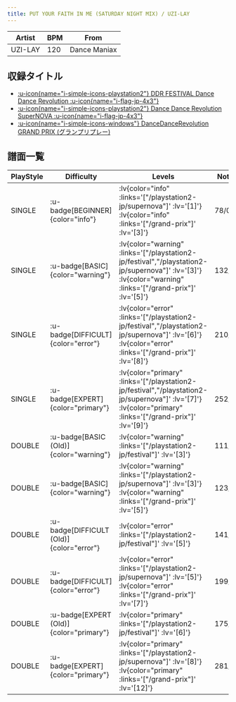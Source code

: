 ```yaml
---
title: PUT YOUR FAITH IN ME (SATURDAY NIGHT MIX) / UZI-LAY
---
```


|Artist|BPM|From|
|------|---|----|
|UZI-LAY|120|Dance Maniax|

## 収録タイトル

- [ :u-icon{name="i-simple-icons-playstation2"} DDR FESTIVAL Dance Dance Revolution :u-icon{name="i-flag-jp-4x3"} ](/playstation2-jp/festival)
- [ :u-icon{name="i-simple-icons-playstation2"} Dance Dance Revolution SuperNOVA :u-icon{name="i-flag-jp-4x3"} ](/playstation2-jp/supernova)
- [ :u-icon{name="i-simple-icons-windows"} DanceDanceRevolution GRAND PRIX (グランプリプレー)](/grand-prix)

## 譜面一覧

|PlayStyle|Difficulty|Levels|Notes|Movie|
|---------|----------|------|-----|-----|
|SINGLE| :u-badge[BEGINNER]{color="info"} | :lv{color="info" :links='["/playstation2-jp/supernova"]' :lv='[1]'}  :lv{color="info" :links='["/grand-prix"]' :lv='[3]'} |78/0||
|SINGLE| :u-badge[BASIC]{color="warning"} | :lv{color="warning" :links='["/playstation2-jp/festival","/playstation2-jp/supernova"]' :lv='[3]'}  :lv{color="warning" :links='["/grand-prix"]' :lv='[5]'} |132/6||
|SINGLE| :u-badge[DIFFICULT]{color="error"} | :lv{color="error" :links='["/playstation2-jp/festival","/playstation2-jp/supernova"]' :lv='[6]'}  :lv{color="error" :links='["/grand-prix"]' :lv='[8]'} |210/11||
|SINGLE| :u-badge[EXPERT]{color="primary"} | :lv{color="primary" :links='["/playstation2-jp/festival","/playstation2-jp/supernova"]' :lv='[7]'}  :lv{color="primary" :links='["/grand-prix"]' :lv='[9]'} |252/12||
|DOUBLE| :u-badge[BASIC (Old)]{color="warning"} | :lv{color="warning" :links='["/playstation2-jp/festival"]' :lv='[3]'} |111/13||
|DOUBLE| :u-badge[BASIC]{color="warning"} | :lv{color="warning" :links='["/playstation2-jp/supernova"]' :lv='[3]'}  :lv{color="warning" :links='["/grand-prix"]' :lv='[5]'} |123/4||
|DOUBLE| :u-badge[DIFFICULT (Old)]{color="error"} | :lv{color="error" :links='["/playstation2-jp/festival"]' :lv='[5]'} |141/15||
|DOUBLE| :u-badge[DIFFICULT]{color="error"} | :lv{color="error" :links='["/playstation2-jp/supernova"]' :lv='[5]'}  :lv{color="error" :links='["/grand-prix"]' :lv='[7]'} |199/3||
|DOUBLE| :u-badge[EXPERT (Old)]{color="primary"} | :lv{color="primary" :links='["/playstation2-jp/festival"]' :lv='[6]'} |175/12||
|DOUBLE| :u-badge[EXPERT]{color="primary"} | :lv{color="primary" :links='["/playstation2-jp/supernova"]' :lv='[8]'}  :lv{color="primary" :links='["/grand-prix"]' :lv='[12]'} |281/4||
